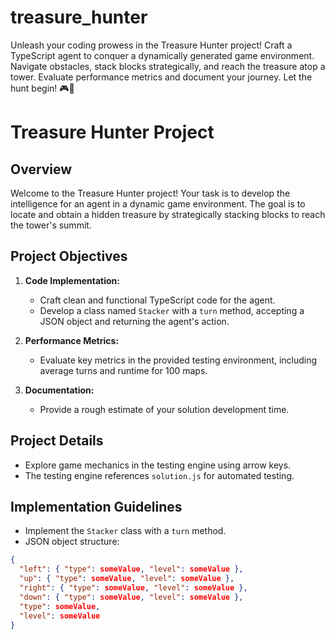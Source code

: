 # treasure_hunter
Unleash your coding prowess in the Treasure Hunter project! Craft a TypeScript agent to conquer a dynamically generated game environment. Navigate obstacles, stack blocks strategically, and reach the treasure atop a tower. Evaluate performance metrics and document your journey. Let the hunt begin! 🎮💎
# Treasure Hunter Project

## Overview
Welcome to the Treasure Hunter project! Your task is to develop the intelligence for an agent in a dynamic game environment. The goal is to locate and obtain a hidden treasure by strategically stacking blocks to reach the tower's summit.

## Project Objectives
1. **Code Implementation:**
   - Craft clean and functional TypeScript code for the agent.
   - Develop a class named `Stacker` with a `turn` method, accepting a JSON object and returning the agent's action.

2. **Performance Metrics:**
   - Evaluate key metrics in the provided testing environment, including average turns and runtime for 100 maps.

3. **Documentation:**
   - Provide a rough estimate of your solution development time.

## Project Details
- Explore game mechanics in the testing engine using arrow keys.
- The testing engine references `solution.js` for automated testing.

## Implementation Guidelines
- Implement the `Stacker` class with a `turn` method.
- JSON object structure:

```json
{
  "left": { "type": someValue, "level": someValue },
  "up": { "type": someValue, "level": someValue },
  "right": { "type": someValue, "level": someValue },
  "down": { "type": someValue, "level": someValue },
  "type": someValue,
  "level": someValue
}

